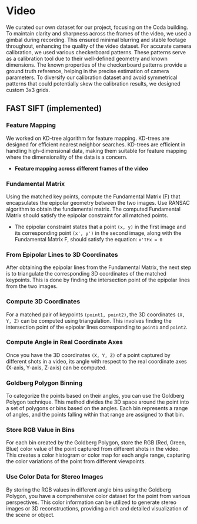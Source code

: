 # Video

We curated our own dataset for our project, focusing on the Coda building. To maintain clarity and sharpness across the frames of the video, we used a gimbal during recording. This ensured minimal blurring and stable footage throughout, enhancing the quality of the video dataset. For accurate camera calibration, we used various checkerboard patterns. These patterns serve as a calibration tool due to their well-defined geometry and known dimensions. The known properties of the checkerboard patterns provide a ground truth reference, helping in the precise estimation of camera parameters. To diversify our calibration dataset and avoid symmetrical patterns that could potentially skew the calibration results, we designed custom 3x3 grids.

## FAST SIFT (implemented)

### Feature Mapping

We worked on KD-tree algorithm for feature mapping. KD-trees are designed for efficient nearest neighbor searches. KD-trees are efficient in handling high-dimensional data, making them suitable for feature mapping where the dimensionality of the data is a concern.

- **Feature mapping across different frames of the video**

### Fundamental Matrix

Using the matched key points, compute the Fundamental Matrix (F) that encapsulates the epipolar geometry between the two images. Use RANSAC algorithm to obtain the fundamental matrix. The computed Fundamental Matrix should satisfy the epipolar constraint for all matched points.

- The epipolar constraint states that a point `(x, y)` in the first image and its corresponding point `(x', y')` in the second image, along with the Fundamental Matrix F, should satisfy the equation: `x'TFx = 0`

### From Epipolar Lines to 3D Coordinates

After obtaining the epipolar lines from the Fundamental Matrix, the next step is to triangulate the corresponding 3D coordinates of the matched keypoints. This is done by finding the intersection point of the epipolar lines from the two images.

### Compute 3D Coordinates

For a matched pair of keypoints `(point1, point2)`, the 3D coordinates `(X, Y, Z)` can be computed using triangulation. This involves finding the intersection point of the epipolar lines corresponding to `point1` and `point2`.

### Compute Angle in Real Coordinate Axes

Once you have the 3D coordinates `(X, Y, Z)` of a point captured by different shots in a video, its angle with respect to the real coordinate axes (X-axis, Y-axis, Z-axis) can be computed.

### Goldberg Polygon Binning

To categorize the points based on their angles, you can use the Goldberg Polygon technique. This method divides the 3D space around the point into a set of polygons or bins based on the angles. Each bin represents a range of angles, and the points falling within that range are assigned to that bin.

### Store RGB Value in Bins

For each bin created by the Goldberg Polygon, store the RGB (Red, Green, Blue) color value of the point captured from different shots in the video. This creates a color histogram or color map for each angle range, capturing the color variations of the point from different viewpoints.

### Use Color Data for Stereo Images

By storing the RGB values in different angle bins using the Goldberg Polygon, you have a comprehensive color dataset for the point from various perspectives. This color information can be utilized to generate stereo images or 3D reconstructions, providing a rich and detailed visualization of the scene or object.
